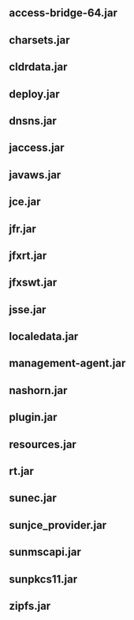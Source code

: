 ## access-bridge-64.jar

## charsets.jar

## cldrdata.jar

## deploy.jar

## dnsns.jar

## jaccess.jar

## javaws.jar

## jce.jar

## jfr.jar

## jfxrt.jar

## jfxswt.jar

## jsse.jar

## localedata.jar

## management-agent.jar

## nashorn.jar

## plugin.jar

## resources.jar

## rt.jar

## sunec.jar

## sunjce_provider.jar

## sunmscapi.jar

## sunpkcs11.jar

## zipfs.jar

